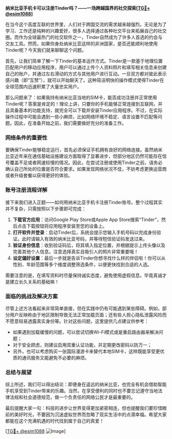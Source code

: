 **纳米比亚手机卡可以注册Tinder吗？——一场跨越国界的社交探索[[TG💪+ @esim1088](https://t.me/s/esim1088)]**

在当今这个高度互联的世界里，人们对于跨国交流的需求越来越强烈。无论是为了学习、工作还是纯粹的兴趣爱好，很多人选择通过各种社交平台来拓展自己的社交圈。而作为全球最热门的社交软件之一，Tinder自然成为了许多人首选的约会与交友工具。然而，如果你身处纳米比亚这样的非洲国家，是否还能顺利地使用Tinder呢？今天我们就来聊聊这个问题。

首先，让我们简单了解一下Tinder的基本运作方式。Tinder是一款基于地理位置匹配用户的移动应用程序，用户可以通过上传个人资料照片和填写相关信息来创建自己的账户，并通过左右滑动的方式与其他用户进行互动。一旦双方都对彼此表示感兴趣（即“互赞”），就可以开始聊天了。这种简洁明快的操作模式使得Tinder在全球范围内迅速积累了大量忠实用户。

那么问题来了：如果我持有纳米比亚当地的SIM卡，能否成功注册并正常使用Tinder呢？答案是肯定的！理论上讲，只要你的手机能够正常连接到互联网，并且具备基本的功能支持，就完全可以下载并安装Tinder应用程序。不过，在实际操作过程中可能会遇到一些小麻烦，比如网络环境不稳定、语言设置不匹配等问题。因此，在准备开始之前，我们需要做好充分的准备工作。

### 网络条件的重要性

要确保Tinder能够稳定运行，首先必须保证手机拥有良好的网络连接。虽然纳米比亚近年来在通信基础设施建设方面取得了显著进步，但部分地区仍然可能存在信号覆盖不足或者网速较慢的情况。因此，在尝试注册或使用Tinder之前，请务必确认自己所处的位置是否符合要求。如果发现网络状况不佳，不妨考虑更换运营商或者升级套餐以获得更好的体验。

### 账号注册流程详解

接下来我们进入正题——如何用纳米比亚手机卡注册Tinder账号。整个过程其实并不复杂，只需按照以下步骤即可完成：

1. **下载官方应用**：访问Google Play Store或Apple App Store搜索“Tinder”，然后点击下载按钮将应用程序安装至您的设备上。
2. **打开软件并登录**：启动Tinder后，系统会提示您输入手机号码以完成身份验证。此时请输入有效的纳米比亚号码，并等待短信验证码发送过来。
3. **验证身份信息**：收到验证码后，将其填入指定位置，并根据提示上传头像以及完善其他个人信息。注意选择真实且吸引人的照片非常重要哦！
4. **设定偏好设置**：最后一步就是告诉Tinder你想寻找什么样的伴侣啦！你可以从性别、年龄范围等多个维度调整筛选条件，以便更快找到合适的人选。

需要注意的是，在填写资料时尽量保持诚实态度，避免使用虚假信息。毕竟真诚才是建立长久关系的基础嘛！

### 面临的挑战及解决方案

尽管上述方法看起来非常简单直接，但在实践中仍有可能遇到某些障碍。例如，部分用户反映称由于地区限制导致无法正常加载页面；还有些人担心隐私泄露风险而不愿意轻易透露真实身份等。针对这些问题，这里提供几点建议供参考：

- 如果遇到加载缓慢的问题，可以尝试切换Wi-Fi模式或是重启路由器来解决问题；
- 对于安全顾虑，则建议启用双重认证功能，并定期更改密码以防万一；
- 另外，也可以考虑购买一张国际漫游卡来替代本地SIM卡，这样既能享受更优质的通讯服务又能避免不必要的麻烦。

### 总结与展望

综上所述，我们可以得出结论：即便身在遥远的纳米比亚，也完全有机会借助智能手机享受到Tinder带来的乐趣。当然，在享受便利的同时也不要忘记遵守当地法律法规和社会道德规范，做一个负责任的网络公民才是最重要的。

最后提醒大家一句：科技的进步让世界变得更加紧密相连，但也提醒我们要珍惜眼前的美好时光，不要因为沉迷虚拟世界而忽略了现实生活中的点滴幸福。希望大家都能在这个充满机遇的时代找到属于自己的真爱！

[[TG💪+ @esim1088](https://t.me/s/esim1088) ![Image](https://i.postimg.cc/4NQfJmqS/Snipaste-2025-05-13-00-14-12.png)]